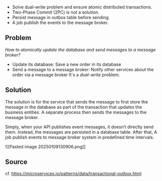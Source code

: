 - Solve dual-write problem and ensure atomic distributed transactions.
- Two-Phase Commit (2PC) is not a solution.
- Persist message in outbox table before sending.
- A job publish the events to the message broker.
## Problem
*How to atomically update the database and send messages to a message broker?*
- Update its database: Save a new order in its database
- Send a message to a message broker: Notify other services about the order via a message broker
It's a *dual-write* problem.

## Solution 

The solution is for the service that sends the message to first store the message in the database as part of the transaction that updates the business entities. A separate process then sends the messages to the message broker.

 Simply, when your API publishes event messages, it doesn’t directly send them. Instead, the messages are persisted in a database table. After that, A job publish events to message broker system in predefined time intervals.

![[Pasted image 20250109130906.png]]
## Source 

cf. https://microservices.io/patterns/data/transactional-outbox.html

